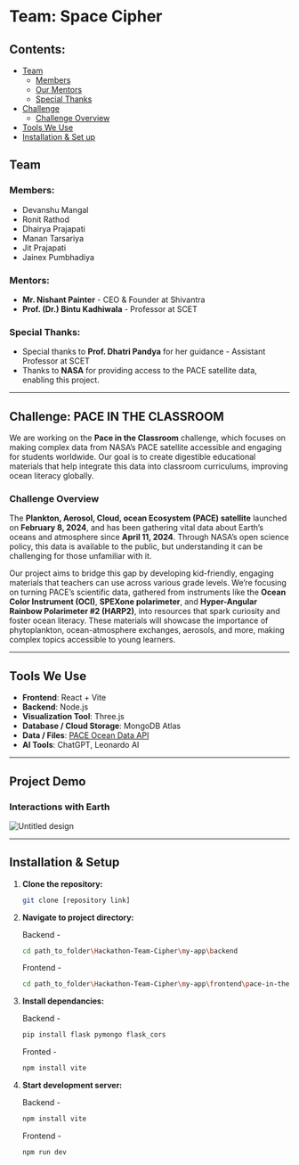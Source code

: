 # Team: Space Cipher

## Contents:

- [Team](#team)
  - [Members](#members)
  - [Our Mentors](#mentors)
  - [Special Thanks](#special-thanks)
- [Challenge](#challenge-pace-in-the-classroom)
  - [Challenge Overview](#challenge-overview)
- [Tools We Use](#tools-we-use)
- [Installation & Set up](#installation--setup)

## Team

### Members:

- Devanshu Mangal
- Ronit Rathod
- Dhairya Prajapati
- Manan Tarsariya
- Jit Prajapati
- Jainex Pumbhadiya

### Mentors:

- **Mr. Nishant Painter** - CEO & Founder at Shivantra
- **Prof. (Dr.) Bintu Kadhiwala** - Professor at SCET

### Special Thanks:

- Special thanks to **Prof. Dhatri Pandya** for her guidance - Assistant Professor at SCET
- Thanks to **NASA** for providing access to the PACE satellite data, enabling this project.

---

## Challenge: PACE IN THE CLASSROOM

We are working on the **Pace in the Classroom** challenge, which focuses on making complex data from NASA’s PACE satellite accessible and engaging for students worldwide. Our goal is to create digestible educational materials that help integrate this data into classroom curriculums, improving ocean literacy globally.

### Challenge Overview

The **Plankton, Aerosol, Cloud, ocean Ecosystem (PACE) satellite** launched on **February 8, 2024**, and has been gathering vital data about Earth’s oceans and atmosphere since **April 11, 2024**. Through NASA’s open science policy, this data is available to the public, but understanding it can be challenging for those unfamiliar with it.

Our project aims to bridge this gap by developing kid-friendly, engaging materials that teachers can use across various grade levels. We’re focusing on turning PACE’s scientific data, gathered from instruments like the **Ocean Color Instrument (OCI)**, **SPEXone polarimeter**, and **Hyper-Angular Rainbow Polarimeter #2 (HARP2)**, into resources that spark curiosity and foster ocean literacy. These materials will showcase the importance of phytoplankton, ocean-atmosphere exchanges, aerosols, and more, making complex topics accessible to young learners.

---

## Tools We Use

- **Frontend**: React + Vite
- **Backend**: Node.js
- **Visualization Tool**: Three.js
- **Database / Cloud Storage**: MongoDB Atlas
- **Data / Files**: [PACE Ocean Data API](https://oceandata.sci.gsfc.nasa.gov/api/file_search/)
- **AI Tools**: ChatGPT, Leonardo AI

---

## Project Demo

### Interactions with Earth

![Untitled design](https://github.com/user-attachments/assets/fb4b63e1-a174-44f6-b481-17ecec4a8e21)

---

## Installation & Setup

1. **Clone the repository:**
   ```bash
   git clone [repository link]

2. **Navigate to project directory:**

   Backend -
   ```bash
   cd path_to_folder\Hackathon-Team-Cipher\my-app\backend
   ```
   
   Frontend -
   ```bash
   cd path_to_folder\Hackathon-Team-Cipher\my-app\frontend\pace-in-the-classroom
   ```
   
3. **Install dependancies:**

   Backend -
   ```bash
   pip install flask pymongo flask_cors
   ```

   Fronted -
   ```bash
   npm install vite
   ```

4. **Start development server:**

   Backend -
   ```bash
   npm install vite
   ```

   Frontend -
   ```bash
   npm run dev
   ```
